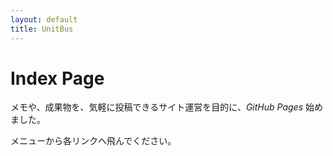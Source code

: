 ```yaml
---
layout: default
title: UnitBus
---
```


# Index Page

メモや、成果物を、気軽に投稿できるサイト運営を目的に、*GitHub Pages* 始めました。

メニューから各リンクへ飛んでください。
